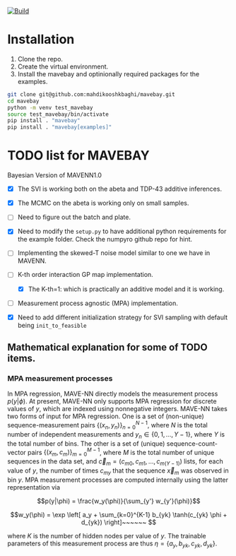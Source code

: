 [![Build](https://github.com/mahdikooshkbaghi/mavebay/actions/workflows/main.yaml/badge.svg)](https://github.com/mahdikooshkbaghi/mavebay/actions/workflows/main.yaml)

# Installation

1. Clone the repo.
2. Create the virtual environment.
3. Install the mavebay and optinionally required packages for the examples.

```bash
git clone git@github.com:mahdikooshkbaghi/mavebay.git
cd mavebay
python -m venv test_mavebay
source test_mavebay/bin/activate
pip install . "mavebay"
pip install . "mavebay[examples]"
```


# TODO list for MAVEBAY
Bayesian Version of MAVENN1.0

- [x] The SVI is working both on the abeta and TDP-43 additive inferences.
- [x] The MCMC on the abeta is working only on small samples.
- [ ] Need to figure out the batch and plate. 
- [x] Need to modify the `setup.py` to have additional python requirements for the example folder. Check the numpyro github repo for hint.
- [ ] Implementing the skewed-T noise model similar to one we have in MAVENN.
- [ ] K-th order interaction GP map implementation.
    - [x] The K-th=1: which is practically an additive model and it is working.
- [ ] Measurement process agnostic (MPA) implementation.
- [x] Need to add different initialization strategy for SVI sampling with default being `init_to_feasible`


## Mathematical explanation for some of TODO items.

### MPA measurement processes

In MPA regression, MAVE-NN directly models the measurement process $p(y|\phi)$. At present, MAVE-NN only supports MPA regression for discrete values of $y$, which are indexed using nonnegative integers. MAVE-NN takes two forms of input for MPA regression. One is a set of (non-unique) sequence-measurement pairs $\{(x_n, y_n)\}_{n=0}^{N-1}$, where $N$ is the total number of independent measurements and $y_n \in  \{0,1,\ldots,Y-1\}$, where $Y$ is the total number of bins. The other is a set of (unique) sequence-count-vector pairs $\{(x_m, c_m)\}_{m=0}^{M-1}$, where $M$ is the total number of unique sequences in the data set, and $\vec{c}_m = (c_{m0}, c_{m1}, \ldots, c_{m(Y-1)})$ lists, for each value of $y$, the number of times $c_{my}$ that the sequence $\vec{x}_m$ was observed in bin $y$. MPA measurement processes are computed internally using the latter representation via

$$p(y|\phi) = \frac{w_y(\phi)}{\sum_{y'} w_{y'}(\phi)}$$

$$w_y(\phi) = \exp \left[ a_y + \sum_{k=0}^{K-1} b_{yk} \tanh(c_{yk} \phi + d_{yk}) \right]~~~~~~
$$

where $K$ is the number of hidden nodes per value of $y$. The trainable parameters of this measurement process are thus $\eta = \{a_y, b_{yk}, c_{yk}, d_{yk}\}$. 